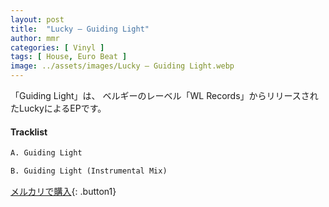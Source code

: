 ```yaml
---
layout: post
title:  "Lucky – Guiding Light"
author: mmr
categories: [ Vinyl ]
tags: [ House, Euro Beat ]
image: ../assets/images/Lucky – Guiding Light.webp
---
```


「Guiding Light」は、
ベルギーのレーベル「WL Records」からリリースされたLuckyによるEPです。

#### Tracklist
```md
A. Guiding Light

B. Guiding Light (Instrumental Mix)
```

[メルカリで購入](https://jp.mercari.com/item/m34273921585?afid=6142608987){: .button1}

